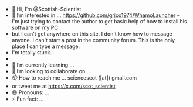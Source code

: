 - 👋 Hi, I’m @Scottish-Scientist
- 👀 I’m interested in ... https://github.com/grico1974/WhamoLauncher - I'm just trying to contact the author to get basic help of how to install his software on my PC
- but I can't get anywhere on this site. I don't know how to message anyone. I can't start a post in the community forum. This is the only place I can type a message.
- I'm totally stuck. 
- 
- 🌱 I’m currently learning ...
- 💞️ I’m looking to collaborate on ...
- 📫 How to reach me ... sciencescot ([at]) gmail.com
- or tweet me at https://x.com/scot_scientist  
- 😄 Pronouns: ...
- ⚡ Fun fact: ...

<!---
Scottish-Scientist/Scottish-Scientist is a ✨ special ✨ repository because its `README.md` (this file) appears on your GitHub profile.
You can click the Preview link to take a look at your changes.
--->
